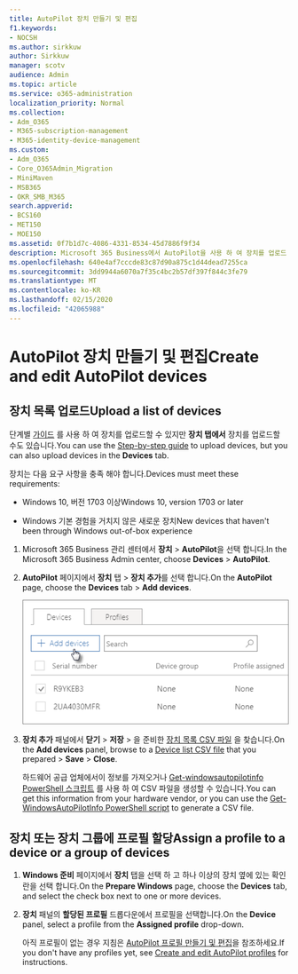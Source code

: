 ```yaml
---
title: AutoPilot 장치 만들기 및 편집
f1.keywords:
- NOCSH
ms.author: sirkkuw
author: Sirkkuw
manager: scotv
audience: Admin
ms.topic: article
ms.service: o365-administration
localization_priority: Normal
ms.collection:
- Adm_O365
- M365-subscription-management
- M365-identity-device-management
ms.custom:
- Adm_O365
- Core_O365Admin_Migration
- MiniMaven
- MSB365
- OKR_SMB_M365
search.appverid:
- BCS160
- MET150
- MOE150
ms.assetid: 0f7b1d7c-4086-4331-8534-45d7886f9f34
description: Microsoft 365 Business에서 AutoPilot을 사용 하 여 장치를 업로드 하는 방법을 알아봅니다. 장치 또는 장치 그룹에 프로필을 할당할 수 있습니다.
ms.openlocfilehash: 640e4af7cccde83c87d90a875c1d44dead7255ca
ms.sourcegitcommit: 3dd9944a6070a7f35c4bc2b57df397f844c3fe79
ms.translationtype: MT
ms.contentlocale: ko-KR
ms.lasthandoff: 02/15/2020
ms.locfileid: "42065988"
---
```

# <a name="create-and-edit-autopilot-devices"></a><span data-ttu-id="8f129-104">AutoPilot 장치 만들기 및 편집</span><span class="sxs-lookup"><span data-stu-id="8f129-104">Create and edit AutoPilot devices</span></span>

## <a name="upload-a-list-of-devices"></a><span data-ttu-id="8f129-105">장치 목록 업로드</span><span class="sxs-lookup"><span data-stu-id="8f129-105">Upload a list of devices</span></span>

<span data-ttu-id="8f129-106">단계별 [가이드](add-autopilot-devices-and-profile.md) 를 사용 하 여 장치를 업로드할 수 있지만 **장치 탭에서** 장치를 업로드할 수도 있습니다.</span><span class="sxs-lookup"><span data-stu-id="8f129-106">You can use the [Step-by-step guide](add-autopilot-devices-and-profile.md) to upload devices, but you can also upload devices in the **Devices** tab.</span></span> 
  
<span data-ttu-id="8f129-107">장치는 다음 요구 사항을 충족 해야 합니다.</span><span class="sxs-lookup"><span data-stu-id="8f129-107">Devices must meet these requirements:</span></span>
  
- <span data-ttu-id="8f129-108">Windows 10, 버전 1703 이상</span><span class="sxs-lookup"><span data-stu-id="8f129-108">Windows 10, version 1703 or later</span></span>
    
- <span data-ttu-id="8f129-109">Windows 기본 경험을 거치지 않은 새로운 장치</span><span class="sxs-lookup"><span data-stu-id="8f129-109">New devices that haven't been through Windows out-of-box experience</span></span>

1. <span data-ttu-id="8f129-110">Microsoft 365 Business 관리 센터에서 **장치** \> **AutoPilot**을 선택 합니다.</span><span class="sxs-lookup"><span data-stu-id="8f129-110">In the Microsoft 365 Business Admin center, choose **Devices** \> **AutoPilot**.</span></span>
  
2. <span data-ttu-id="8f129-111">**AutoPilot** 페이지에서 **장치** 탭 \> **장치 추가**를 선택 합니다.</span><span class="sxs-lookup"><span data-stu-id="8f129-111">On the **AutoPilot** page, choose the **Devices** tab \> **Add devices**.</span></span>
    
    ![In the Devices tab, choose Add devices.](../media/6ba81e22-c873-40ad-8a72-ce64d15ea6ba.png)
  
3. <span data-ttu-id="8f129-113">**장치 추가** 패널에서 **닫기** \> **저장** \> 을 준비한 [장치 목록 CSV 파일](https://support.office.com/article/932e3676-2491-49f0-9177-d893d2f5276e) 을 찾습니다.</span><span class="sxs-lookup"><span data-stu-id="8f129-113">On the **Add devices** panel, browse to a [Device list CSV file](https://support.office.com/article/932e3676-2491-49f0-9177-d893d2f5276e) that you prepared \> **Save** \> **Close**.</span></span>
    
    <span data-ttu-id="8f129-114">하드웨어 공급 업체에서이 정보를 가져오거나 [Get-windowsautopilotinfo PowerShell 스크립트](https://www.powershellgallery.com/packages/Get-WindowsAutoPilotInfo) 를 사용 하 여 CSV 파일을 생성할 수 있습니다.</span><span class="sxs-lookup"><span data-stu-id="8f129-114">You can get this information from your hardware vendor, or you can use the [Get-WindowsAutoPilotInfo PowerShell script](https://www.powershellgallery.com/packages/Get-WindowsAutoPilotInfo) to generate a CSV file.</span></span> 
    
## <a name="assign-a-profile-to-a-device-or-a-group-of-devices"></a><span data-ttu-id="8f129-115">장치 또는 장치 그룹에 프로필 할당</span><span class="sxs-lookup"><span data-stu-id="8f129-115">Assign a profile to a device or a group of devices</span></span>

1. <span data-ttu-id="8f129-116">**Windows 준비** 페이지에서 **장치** 탭을 선택 하 고 하나 이상의 장치 옆에 있는 확인란을 선택 합니다.</span><span class="sxs-lookup"><span data-stu-id="8f129-116">On the **Prepare Windows** page, choose the **Devices** tab, and select the check box next to one or more devices.</span></span> 
    
2. <span data-ttu-id="8f129-117">**장치** 패널의 **할당된 프로필** 드롭다운에서 프로필을 선택합니다.</span><span class="sxs-lookup"><span data-stu-id="8f129-117">On the **Device** panel, select a profile from the **Assigned profile** drop-down.</span></span> 
    
    <span data-ttu-id="8f129-118">아직 프로필이 없는 경우 지침은 [AutoPilot 프로필 만들기 및 편집](create-and-edit-autopilot-profiles.md)을 참조하세요.</span><span class="sxs-lookup"><span data-stu-id="8f129-118">If you don't have any profiles yet, see [Create and edit AutoPilot profiles](create-and-edit-autopilot-profiles.md) for instructions.</span></span> 
    
